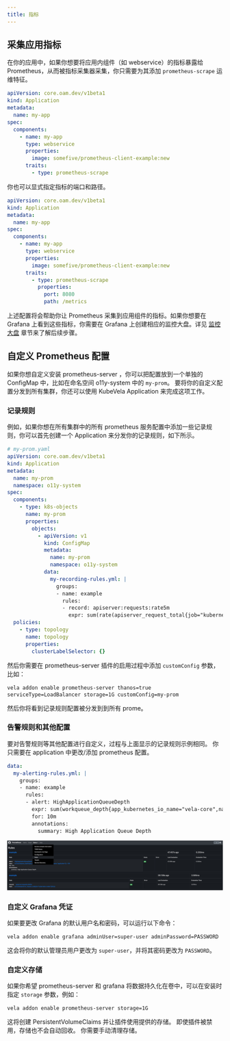 ```yaml
---
title: 指标
---
```


## 采集应用指标

在你的应用中，如果你想要将应用内组件（如 webservice）的指标暴露给 Prometheus，从而被指标采集器采集，你只需要为其添加 `prometheus-scrape` 运维特征。

```yaml
apiVersion: core.oam.dev/v1beta1
kind: Application
metadata:
  name: my-app
spec:
  components:
    - name: my-app
      type: webservice
      properties:
        image: somefive/prometheus-client-example:new
      traits:
        - type: prometheus-scrape
```

你也可以显式指定指标的端口和路径。

```yaml
apiVersion: core.oam.dev/v1beta1
kind: Application
metadata:
  name: my-app
spec:
  components:
    - name: my-app
      type: webservice
      properties:
        image: somefive/prometheus-client-example:new
      traits:
        - type: prometheus-scrape
          properties:
            port: 8080
            path: /metrics
```

上述配置将会帮助你让 Prometheus 采集到应用组件的指标。如果你想要在 Grafana 上看到这些指标，你需要在 Grafana 上创建相应的监控大盘。详见 [监控大盘](./dashboard) 章节来了解后续步骤。

## 自定义 Prometheus 配置

如果你想自定义安装 prometheus-server ，你可以把配置放到一个单独的 ConfigMap 中，比如在命名空间 o11y-system 中的 `my-prom`。 要将你的自定义配置分发到所有集群，你还可以使用 KubeVela Application 来完成这项工作。

### 记录规则

例如，如果你想在所有集群中的所有 prometheus 服务配置中添加一些记录规则，你可以首先创建一个 Application 来分发你的记录规则，如下所示。

```yaml
# my-prom.yaml
apiVersion: core.oam.dev/v1beta1
kind: Application
metadata:
  name: my-prom
  namespace: o11y-system
spec:
  components:
    - type: k8s-objects
      name: my-prom
      properties:
        objects:
          - apiVersion: v1
            kind: ConfigMap
            metadata:
              name: my-prom
              namespace: o11y-system
            data:
              my-recording-rules.yml: |
                groups:
                - name: example
                  rules:
                  - record: apiserver:requests:rate5m
                    expr: sum(rate(apiserver_request_total{job="kubernetes-nodes"}[5m]))
  policies:
    - type: topology
      name: topology
      properties:
        clusterLabelSelector: {}
```

然后你需要在 prometheus-server 插件的启用过程中添加 `customConfig` 参数，比如：

```shell
vela addon enable prometheus-server thanos=true serviceType=LoadBalancer storage=1G customConfig=my-prom
```

然后你将看到记录规则配置被分发到到所有 prome。

### 告警规则和其他配置

要对告警规则等其他配置进行自定义，过程与上面显示的记录规则示例相同。 你只需要在 application 中更改/添加 prometheus 配置。

```yaml
data:
  my-alerting-rules.yml: |
    groups:
    - name: example
      rules:
      - alert: HighApplicationQueueDepth
        expr: sum(workqueue_depth{app_kubernetes_io_name="vela-core",name="application"}) > 100
        for: 10m
        annotations:
          summary: High Application Queue Depth
```

![prometheus-rules-config](../../../resources/prometheus-rules-config.jpg)

### 自定义 Grafana 凭证

如果要更改 Grafana 的默认用户名和密码，可以运行以下命令：

```shell
vela addon enable grafana adminUser=super-user adminPassword=PASSWORD
```

这会将你的默认管理员用户更改为 `super-user`，并将其密码更改为 `PASSWORD`。

### 自定义存储

如果你希望 prometheus-server 和 grafana 将数据持久化在卷中，可以在安装时指定 `storage` 参数，例如：

```shell
vela addon enable prometheus-server storage=1G
```

这将创建 PersistentVolumeClaims 并让插件使用提供的存储。 即使插件被禁用，存储也不会自动回收。 你需要手动清理存储。
